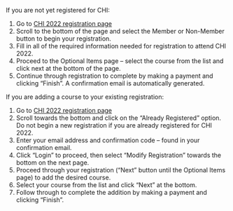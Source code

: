 If you are not yet registered for CHI:
1. Go to [CHI 2022 registration page](https://cvent.me/AgNgla)
2. Scroll to the bottom of the page and select the Member or Non-Member button to begin your registration. 
3. Fill in all of the required information needed for registration to attend CHI 2022.
4. Proceed to the Optional Items page – select the course from the list and click next at the bottom of the page.
5. Continue through registration to complete by making a payment and clicking “Finish”. A confirmation email is automatically generated.
 
If you are adding a course to your existing registration:
1. Go to [CHI 2022 registration page](https://cvent.me/AgNgla)
2. Scroll towards the bottom and click on the “Already Registered” option. Do not begin a new registration if you are already registered for CHI 2022.
3. Enter your email address and confirmation code – found in your confirmation email.
4. Click “Login” to proceed, then select “Modify Registration” towards the bottom on the next page.
5. Proceed through your registration (“Next” button until the Optional Items page) to add the desired course.
6. Select your course from the list and click “Next” at the bottom.
7. Follow through to complete the addition by making a payment and clicking “Finish”.
